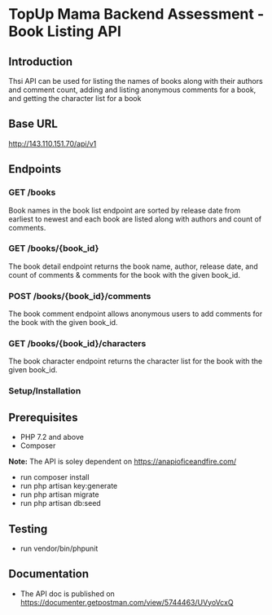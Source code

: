 # TopUp Mama Backend Assessment - Book Listing API

## Introduction
Thsi API can be used for listing the names of books along with their authors and comment count, adding and listing anonymous comments for a book, and getting the character list for a book

## Base URL
http://143.110.151.70/api/v1

## Endpoints
### GET /books
Book names in the book list endpoint are sorted by release date from earliest to newest and each book are listed along with authors and count of comments.

### GET /books/{book_id}
The book detail endpoint returns the book name, author, release date, and count of comments & comments for the book with the given book_id.

### POST /books/{book_id}/comments
The book comment endpoint allows anonymous users to add comments for the book with the given book_id.

### GET /books/{book_id}/characters
The book character endpoint returns the character list for the book with the given book_id.

### Setup/Installation
## Prerequisites
- PHP 7.2 and above
- Composer

**Note:** The API is soley dependent on https://anapioficeandfire.com/

- run composer install
- run php artisan key:generate
- run php artisan migrate
- run php artisan db:seed

## Testing
- run vendor/bin/phpunit


## Documentation
- The API doc is published on https://documenter.getpostman.com/view/5744463/UVyoVcxQ